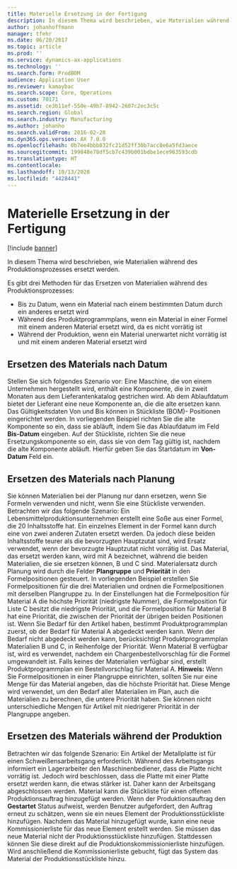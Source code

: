 ```yaml
---
title: Materielle Ersetzung in der Fertigung
description: In diesem Thema wird beschrieben, wie Materialien während des Produktionsprozesses ersetzt werden.
author: johanhoffmann
manager: tfehr
ms.date: 06/20/2017
ms.topic: article
ms.prod: ''
ms.service: dynamics-ax-applications
ms.technology: ''
ms.search.form: ProdBOM
audience: Application User
ms.reviewer: kamaybac
ms.search.scope: Core, Operations
ms.custom: 70171
ms.assetid: ce3b11ef-550e-49b7-8942-2607c2ec3c5c
ms.search.region: Global
ms.search.industry: Manufacturing
ms.author: johanho
ms.search.validFrom: 2016-02-28
ms.dyn365.ops.version: AX 7.0.0
ms.openlocfilehash: 0b7ee4bbb832fc21d52ff30b7acc8e6a5fd3aece
ms.sourcegitcommit: 199848e78df5cb7c439b001bdbe1ece963593cdb
ms.translationtype: HT
ms.contentlocale: 
ms.lasthandoff: 10/13/2020
ms.locfileid: "4428441"
---
```

# <a name="material-substitution-in-manufacturing"></a>Materielle Ersetzung in der Fertigung

[!include [banner](../includes/banner.md)]

In diesem Thema wird beschrieben, wie Materialien während des Produktionsprozesses ersetzt werden. 

Es gibt drei Methoden für das Ersetzen von Materialien während des Produktionsprozesses:

-   Bis zu Datum, wenn ein Material nach einem bestimmten Datum durch ein anderes ersetzt wird
-   Während des Produktprogrammplans, wenn ein Material in einer Formel mit einem anderen Material ersetzt wird, da es nicht vorrätig ist
-   Während der Produktion, wenn ein Material unerwartet nicht vorrätig ist und mit einem anderen Material ersetzt wird

## <a name="substituting-material-by-date"></a>Ersetzen des Materials nach Datum
Stellen Sie sich folgendes Szenario vor: Eine Maschine, die von einem Unternehmen hergestellt wird, enthält eine Komponente, die in zweit Monaten aus dem Lieferantenkatalog gestrichen wird. Ab dem Ablaufdatum bietet der Lieferant eine neue Komponente an, die die alte ersetzen kann. Das Gültigkeitsdaten Von und Bis können in Stückliste (BOM)- Positionen eingerichtet werden. In vorliegenden Beispiel richten Sie die alte Komponente so ein, dass sie abläuft, indem Sie das Ablaufdatum im Feld **Bis-Datum** eingeben. Auf der Stückliste, richten Sie die neue Ersetzungskomponente so ein, dass sie von dem Tag gültig ist, nachdem die alte Komponente abläuft. Hierfür geben Sie das Startdatum im **Von-Datum** Feld ein.

## <a name="substituting-material-by-planning"></a>Ersetzen des Materials nach Planung
Sie können Materialien bei der Planung nur dann ersetzen, wenn Sie Formeln verwenden und nicht, wenn Sie eine Stückliste verwenden. Betrachten wir das folgende Szenario: Ein Lebensmittelproduktionsunternehmen erstellt eine Soße aus einer Formel, die 20 Inhaltsstoffe hat. Ein einzelnes Element in der Formel kann durch eine von zwei anderen Zutaten ersetzt werden. Da jedoch diese beiden Inhaltsstoffe teurer als die bevorzugten Hauptzutat sind, wird Ersatz verwendet, wenn der bevorzugte Hauptzutat nicht vorrätig ist. Das Material, das ersetzt werden kann, wird mit A bezeichnet, während die beiden Materialien, die sie ersetzen können, B und C sind. Materialersatz durch Planung wird durch die Felder **Plangruppe** und **Priorität** in den Formelpositionen gesteuert. In vorliegenden Beispiel erstellen Sie Formelpositionen für die drei Materialien und ordnen die Formelpositionen mit derselben Plangruppe zu. In der Einstellungen hat die Formelposition für Material A die höchste Priorität (niedrigste Nummer), die Formelposition für Liste C besitzt die niedrigste Priorität, und die Formelposition für Material B hat eine Priorität, die zwischen der Priorität der übrigen beiden Positionen ist. Wenn Sie Bedarf für den Artikel haben, bestimmt Produktprogrammplan zuerst, ob der Bedarf für Material A abgedeckt werden kann. Wenn der Bedarf nicht abgedeckt werden kann, berücksichtigt Produktprogrammplan Materialien B und C, in Reihenfolge der Priorität. Wenn Material B verfügbar ist, wird es verwendet, nachdem ein Chargenbestellvorschlag für die Formel umgewandelt ist. Falls keines der Materialien verfügbar sind, erstellt Produktprogrammplan ein Bestellvorschlag für Material A. **Hinweis:** Wenn Sie Formelpositionen in einer Plangruppe einrichten, sollten Sie nur eine Menge für das Material angeben, das die höchste Priorität hat. Diese Menge wird verwendet, um den Bedarf aller Materialien im Plan, auch die Materialien zu berechnen, die untere Priorität haben. Sie können nicht unterschiedliche Mengen für Artikel mit niedrigerer Priorität in der Plangruppe angeben.

## <a name="substituting-material-during-production"></a>Ersetzen des Materials während der Produktion
Betrachten wir das folgende Szenario: Ein Artikel der Metallplatte ist für einen Schweißensarbeitsgang erforderlich. Während des Arbeitsgangs informiert ein Lagerarbeiter den Maschinenbediener, dass die Platte nicht vorrätig ist. Jedoch wird beschlossen, dass die Platte mit einer Platte ersetzt werden kann, die etwas stärker ist. Daher kann der Arbeitsgang abgeschlossen werden. Material kann die Stückliste für einen offenen Produktionsauftrag hinzugefügt werden. Wenn der Produktionsauftrag den **Gestartet** Status aufweist, werden Benutzer aufgefordert, den Auftrag erneut zu schätzen, wenn sie ein neues Element der Produktionsstückliste hinzufügen. Nachdem das Material hinzugefügt wurde, kann eine neue Kommissionierliste für das neue Element erstellt werden. Sie müssen das neue Material nicht der Produktionsstückliste hinzufügen. Stattdessen können Sie diese direkt auf die Produktionskommissionierliste hinzufügen. Wird anschließend die Kommissionierliste gebucht, fügt das System das Material der Produktionsstückliste hinzu.



